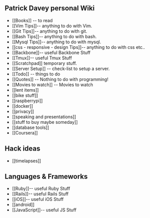 ## Patrick Davey personal Wiki
* [[Books]] -- to read
* [[Vim Tips]]-- anything to do with Vim.
* [[Git Tips]]-- anything to do with git.
* [[Bash Tips]]-- anything to do with bash.
* [[Mysql Tips]]-- anything to do with mysql.
* [[css - responsive - design Tips]]-- anything to do with css etc..
* [[Backbone]]-- useful Backbone Stuff
* [[Tmux]]-- useful Tmux Stuff
* [[Scratchpad]] temporary stuff.
* [[Server Setup]] -- check-list to setup a server.
* [[Todo]] -- things to do
* [[Quotes]] -- Nothing to do with programming!
* [[Movies to watch]] -- Movies to watch
* [[lent items]]
* [[bike stuff]]
* [[raspberrypi]]
* [[docker]]
* [[privacy]]
* [[speaking and presentations]]
* [[stuff to buy maybe someday]]
* [[database tools]]
* [[Coursera]]

## Hack ideas
* [[timelapses]]

## Languages & Frameworks
* [[Ruby]]-- useful Ruby Stuff
* [[Rails]]-- useful Rails Stuff
* [[iOS]]-- useful iOS Stuff
* [[android]]
* [[JavaScript]]-- useful JS Stuff
